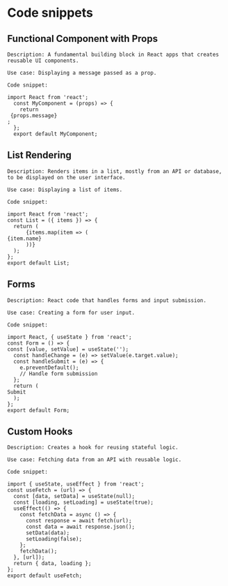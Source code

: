 # Code snippets

## Functional Component with Props

    Description: A fundamental building block in React apps that creates reusable UI components.

    Use case: Displaying a message passed as a prop.

    Code snippet:

```
import React from 'react';
  const MyComponent = (props) => {
    return 
 {props.message} 
;
  };
  export default MyComponent;
```

## List Rendering

    Description: Renders items in a list, mostly from an API or database, to be displayed on the user interface.

    Use case: Displaying a list of items.

    Code snippet:

```
import React from 'react';
const List = ({ items }) => {
  return (
      {items.map(item => (
{item.name}
      ))}
  );
};
export default List;
```

## Forms

    Description: React code that handles forms and input submission.

    Use case: Creating a form for user input.

    Code snippet:

```
import React, { useState } from 'react';
const Form = () => {
const [value, setValue] = useState('');
  const handleChange = (e) => setValue(e.target.value);
  const handleSubmit = (e) => {
    e.preventDefault();
    // Handle form submission
  };
  return (
Submit    
  );
};
export default Form;
```

## Custom Hooks

    Description: Creates a hook for reusing stateful logic.

    Use case: Fetching data from an API with reusable logic.

    Code snippet:

```
import { useState, useEffect } from 'react';
const useFetch = (url) => {
  const [data, setData] = useState(null);
  const [loading, setLoading] = useState(true);
  useEffect(() => {
    const fetchData = async () => {
      const response = await fetch(url);
      const data = await response.json();
      setData(data);
      setLoading(false);
    };
    fetchData();
  }, [url]);
  return { data, loading };
};
export default useFetch;
```
